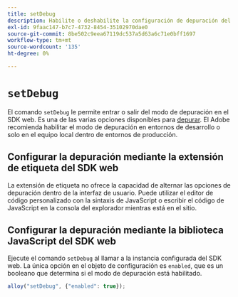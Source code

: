 ```yaml
---
title: setDebug
description: Habilite o deshabilite la configuración de depuración del SDK web.
exl-id: 9faac147-b7c7-4732-8454-35102970dae0
source-git-commit: 8be502c9eea67119dc537a5d63a6c71e0bff1697
workflow-type: tm+mt
source-wordcount: '135'
ht-degree: 0%

---
```


# `setDebug`

El comando `setDebug` le permite entrar o salir del modo de depuración en el SDK web. Es una de las varias opciones disponibles para [depurar](../use-cases/debugging.md). El Adobe recomienda habilitar el modo de depuración en entornos de desarrollo o solo en el equipo local dentro de entornos de producción.

## Configurar la depuración mediante la extensión de etiqueta del SDK web

La extensión de etiqueta no ofrece la capacidad de alternar las opciones de depuración dentro de la interfaz de usuario. Puede utilizar el editor de código personalizado con la sintaxis de JavaScript o escribir el código de JavaScript en la consola del explorador mientras está en el sitio.

## Configurar la depuración mediante la biblioteca JavaScript del SDK web

Ejecute el comando `setDebug` al llamar a la instancia configurada del SDK web. La única opción en el objeto de configuración es `enabled`, que es un booleano que determina si el modo de depuración está habilitado.

```js
alloy("setDebug", {"enabled": true});
```
